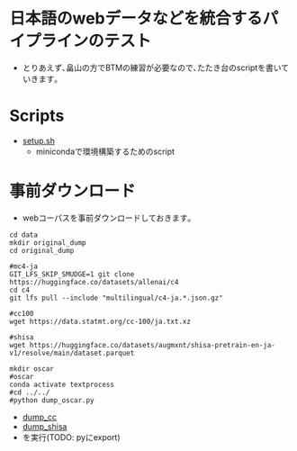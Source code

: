 # 日本語のwebデータなどを統合するパイプラインのテスト

- とりあえず､畠山の方でBTMの練習が必要なので､たたき台のscriptを書いていきます｡

# Scripts
- [setup.sh](./setup.sh)
    - minicondaで環境構築するためのscript

# 事前ダウンロード
- webコーパスを事前ダウンロードしておきます｡
~~~
cd data
mkdir original_dump
cd original_dump

#mc4-ja
GIT_LFS_SKIP_SMUDGE=1 git clone https://huggingface.co/datasets/allenai/c4
cd c4
git lfs pull --include "multilingual/c4-ja.*.json.gz"

#cc100
wget https://data.statmt.org/cc-100/ja.txt.xz

#shisa
wget https://huggingface.co/datasets/augmxnt/shisa-pretrain-en-ja-v1/resolve/main/dataset.parquet

mkdir oscar
#oscar
conda activate textprocess
#cd ../../
#python dump_oscar.py

~~~

- [dump_cc](./dump_cc_shisa.ipynb)
- [dump_shisa](./dump_shisa.ipynb)
- を実行(TODO: pyにexport)
